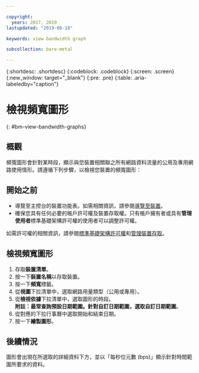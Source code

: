 ```yaml
---

copyright:
  years: 2017, 2019
lastupdated: "2019-06-18"

keywords: view bandwidth graph

subcollection: bare-metal

---
```


{:shortdesc: .shortdesc}
{:codeblock: .codeblock}
{:screen: .screen}
{:new_window: target="_blank"}
{:pre: .pre}
{:table: .aria-labeledby="caption"}

# 檢視頻寬圖形
{: #bm-view-bandwidth-graphs}

## 概觀

頻寬圖形會針對某時段，顯示與您裝置相關聯之所有網路資料流量的公用及專用網路使用情形。請遵循下列步驟，以檢視您裝置的頻寬圖形：

## 開始之前
* 導覽至主控台的裝置功能表。如需相關資訊，請參閱[導覽至裝置](/docs/bare-metal?topic=virtual-servers-navigating-devices)。
* 確保您具有任何必要的帳戶許可權及裝置存取權。只有帳戶擁有者或具有**管理使用者**標準基礎架構許可權的使用者可以調整許可權。

如需許可權的相關資訊，請參閱[標準基礎架構許可權](/docs/iam?topic=iam-infrapermission#infrapermission)和[管理裝置存取](/docs/bare-metal?topic=virtual-servers-managing-device-access)。

## 檢視頻寬圖形

1. 存取**裝置清單**。
2. 按一下**裝置名稱**以存取裝置。
3. 按一下**頻寬**標籤。
4. 從**視圖**下拉清單中，選取網路用量類型（公用或專用）。
5. 從**檢視依據**下拉清單中，選取圖形的時段。<br/>**附註：**最常查詢預設日期範圍。針對自訂日期範圍，選取**自訂日期範圍**。
6. 從對應的下拉行事曆中選取開始和結束日期。
7. 按一下**繪製圖形**。

## 後續情況

圖形會出現在所選取的詳細資料下方，並以「每秒位元數 (bps)」顯示針對時間範圍所要求的資料。
